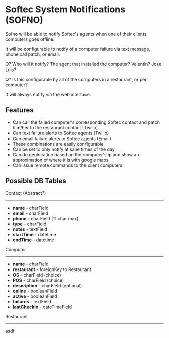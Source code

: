 Softec System Notifications (SOFNO)
===================================

Sofno will be able to notify Softec's agents when one of their clients computers goes offline.

It will be configurable to notify of a computer failure via text message, phone call patch, or email.

Q? Who will it notify? The agent that installed the computer? Valentin? Jose Luis?

Q? Is this configurable by all of the computers in a restaurant, or per computer?

It will always notify via the web interface.

Features
--------

+ Can call the failed computer's corresponding Softec contact and patch him/her to the restaurant contact (Twilio).
+ Can text failure alerts to Softec agents (Twilio)
+ Can email failure alerts to Softec agents (Email)
+ These combinations are easily configurable
+ Can be set to only notify at sane times of the day
+ Can do geolocation based on the computer's ip and show an approximation of where it is with google maps
+ Can issue remote commands to the client computers

Possible DB Tables
------------------

Contact (Abstract?)
*******************

+ **name** - charField
+ **email** - charField
+ **phone** - charField (11 char max)
+ **type** - charField
+ **notes** - textField
+ **startTime** - datetime
+ **endTime** - datetime

Computer
********

+ **name** - charField
+ **restaurant** - foreignKey to Restaurant
+ **OS** - charField (choice)
+ **POS** - charField (choice)
+ **description** - charField (optional)
+ **online** - booleanField
+ **active** - booleanField
+ **failures** - textField
+ **lastCheckIn** - dateTimeField

Restaurant
**********

asdf
